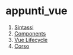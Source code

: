 # appunti_vue

1. [Sintassi](docs/sintassi.md)
2. [Components](docs/components.md)
2. [Vue Lifecycle](docs/vue%20lifecyle.md)
3. [Corso](docs/corso.md)